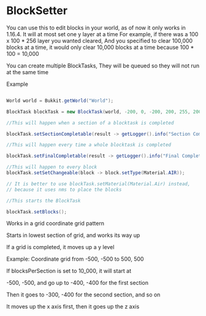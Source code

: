 # BlockSetter

You can use this to edit blocks in your world, as of now it only works in 1.16.4.
It will at most set one y layer at a time
For example, if there was a 100 x 100 * 256 layer you wanted cleared,
And you specified to clear 100,000 blocks at a time, it would only clear
10,000 blocks at a time because 100 * 100 = 10,000



You can create multiple BlockTasks,
They will be queued so they will not
run at the same time



Example 

```java

World world = Bukkit.getWorld("World");

BlockTask blockTask = new BlockTask(world, -200, 0, -200, 200, 255, 200, Material.AIR, 100_000, 1);

//This will happen when a section of a blocktask is completed

blockTask.setSectionCompletable(result -> getLogger().info("Section Completed"));

//This will happen every time a whole blocktask is completed

blockTask.setFinalCompletable(result -> getLogger().info("Final Completed"));

//This will happen to every block
blockTask.setSetChangeable(block -> block.setType(Material.AIR));

// It is better to use blockTask.setMaterial(Material.Air) instead,
// because it uses nms to place the blocks

//This starts the BlockTask

blockTask.setBlocks();

```

Works in a grid coordinate grid pattern

Starts in lowest section of grid, and works its way up

If a grid is completed, it moves up a y level

Example: Coordinate grid from -500, -500 to 500, 500

If blocksPerSection is set to 10_000, it will start at

-500, -500, and go up to -400, -400 for the first section

Then it goes to -300, -400 for the second section, and so on

It moves up the x axis first, then it goes up the z axis
